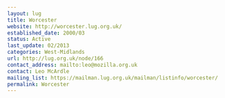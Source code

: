 ```yaml
---
layout: lug
title: Worcester
website: http://worcester.lug.org.uk/
established_date: 2000/03
status: Active
last_update: 02/2013
categories: West-Midlands
url: http://lug.org.uk/node/166
contact_address: mailto:leo@mozilla.org.uk
contact: Leo McArdle
mailing_list: https://mailman.lug.org.uk/mailman/listinfo/worcester/
permalink: Worcester
---
```

